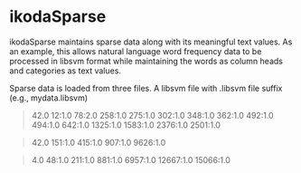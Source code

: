 # ikodaSparse
ikodaSparse maintains sparse data along with its meaningful text values. As an example, this allows natural language word frequency data to be processed in libsvm format while maintaining the words as column heads and categories as text values.

Sparse data is loaded from three files. 
A libsvm file with .libsvm file suffix (e.g., mydata.libsvm)

> 42.0 12:1.0 78:2.0 258:1.0 275:1.0 302:1.0 348:1.0 362:1.0 492:1.0 494:1.0 642:1.0 1325:1.0 1583:1.0 2376:1.0 2501:1.0 

> 42.0 151:1.0 415:1.0 907:1.0 9626:1.0

> 4.0 48:1.0 211:1.0 881:1.0 6957:1.0 12667:1.0 15066:1.0
